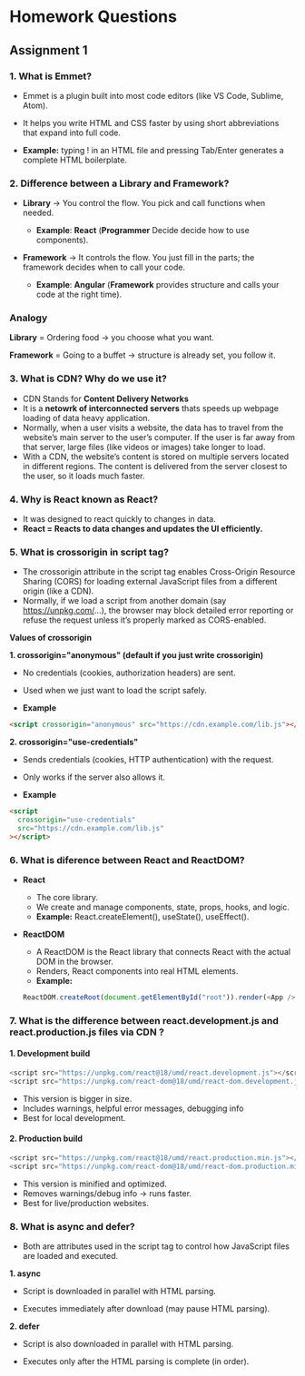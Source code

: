 # Homework Questions

## Assignment 1

### 1. What is Emmet?

- Emmet is a plugin built into most code editors (like VS Code, Sublime, Atom).

- It helps you write HTML and CSS faster by using short abbreviations that expand into full code.

- **Example:** typing ! in an HTML file and pressing Tab/Enter generates a complete HTML boilerplate.

### 2. Difference between a Library and Framework?

- **Library** → You control the flow. You pick and call functions when needed.

  - **Example**: **React** (**Programmer** Decide decide how to use components).

- **Framework** → It controls the flow. You just fill in the parts; the framework decides when to call your code.

  - **Example**: **Angular** (**Framework** provides structure and calls your code at the right time).

### Analogy

**Library** = Ordering food → you choose what you want.

**Framework** = Going to a buffet → structure is already set, you follow it.

### 3. What is CDN? Why do we use it?

- CDN Stands for **Content Delivery Networks**
- It is a **netowrk of interconnected servers** thats speeds up webpage loading of data heavy application.
- Normally, when a user visits a website, the data has to travel from the website’s main server to the user’s computer. If the user is far away from that server, large files (like videos or images) take longer to load.
- With a CDN, the website’s content is stored on multiple servers located in different regions. The content is delivered from the server closest to the user, so it loads much faster.

### 4. Why is React known as React?

- It was designed to react quickly to changes in data.
- **React = Reacts to data changes and updates the UI efficiently.**

### 5. What is crossorigin in script tag?

- The crossorigin attribute in the script tag enables Cross-Origin Resource Sharing (CORS) for loading external JavaScript files from a different origin (like a CDN).
- Normally, if we load a script from another domain (say https://unpkg.com/...), the browser may block detailed error reporting or refuse the request unless it’s properly marked as CORS-enabled.

**Values of crossorigin**

**1. crossorigin="anonymous" (default if you just write crossorigin)**

- No credentials (cookies, authorization headers) are sent.
- Used when we just want to load the script safely.

- **Example**

```html
<script crossorigin="anonymous" src="https://cdn.example.com/lib.js"></script>
```

**2. crossorigin="use-credentials"**

- Sends credentials (cookies, HTTP authentication) with the request.
- Only works if the server also allows it.

- **Example**

```html
<script
  crossorigin="use-credentials"
  src="https://cdn.example.com/lib.js"
></script>
```

### 6. What is diference between React and ReactDOM?

- **React**

  - The core library.
  - We create and manage components, state, props, hooks, and logic.
  - **Example:**
    React.createElement(), useState(), useEffect().

- **ReactDOM**

  - A ReactDOM is the React library that connects React with the actual DOM in the browser.
  - Renders, React components into real HTML elements.
  - **Example:**

  ```javascript
  ReactDOM.createRoot(document.getElementById("root")).render(<App />);
  ```

### 7. What is the difference between react.development.js and react.production.js files via CDN ?

#### **1. Development build**
  ``` javascript
  <script src="https://unpkg.com/react@18/umd/react.development.js"></script>
<script src="https://unpkg.com/react-dom@18/umd/react-dom.development.js"></script>
```
- This version is bigger in size.
- Includes warnings, helpful error messages, debugging info
- Best for local development.

#### **2. Production build**
  ``` javascript
<script src="https://unpkg.com/react@18/umd/react.production.min.js"></script>
<script src="https://unpkg.com/react-dom@18/umd/react-dom.production.min.js"></script>
```
- This version is minified and optimized.
- Removes warnings/debug info → runs faster.
- Best for live/production websites.

### 8. What is async and defer?

- Both are attributes used in the script tag to control how JavaScript files are loaded and executed.

**1. async**

- Script is downloaded in parallel with HTML parsing.

- Executes immediately after download (may pause HTML parsing).


**2. defer**

- Script is also downloaded in parallel with HTML parsing.

- Executes only after the HTML parsing is complete (in order).

